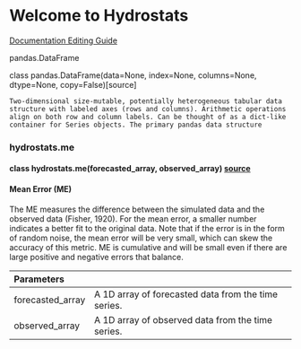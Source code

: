# Welcome to Hydrostats

[Documentation Editing Guide](https://github.com/adam-p/markdown-here/wiki/Markdown-Cheatsheet "Github Markdown Cheatsheet")

pandas.DataFrame

class pandas.DataFrame(data=None, index=None, columns=None, dtype=None, copy=False)[source]

    Two-dimensional size-mutable, potentially heterogeneous tabular data structure with labeled axes (rows and columns). Arithmetic operations align on both row and column labels. Can be thought of as a dict-like container for Series objects. The primary pandas data structure

### hydrostats.me

#### class hydrostats.me(forecasted_array, observed_array) [source](https://github.com/waderoberts123/Hydrostats/blob/master/hydrostats/__init__.py#L19 "Source Code")

#### Mean Error (ME) 
The ME measures the difference between the simulated data and the observed data (Fisher, 1920).  For the mean error, a smaller number indicates a better fit to the original data. Note that if the error is in the form of random noise, the mean error will be very small, which can skew the accuracy of this metric. ME is cumulative and will be small even if there are large positive and negative errors that balance.  

| Parameters      |               |
| :-------------   |:-------------|
| forecasted_array| A 1D array of forecasted data from the time series. |
| observed_array| A 1D array of observed data from the time series.|

